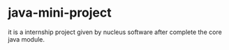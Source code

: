 # java-mini-project
it is a internship project given by nucleus software after complete the core java module.

